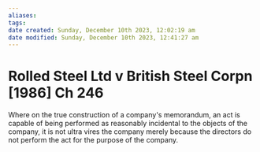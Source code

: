 ```yaml
---
aliases: 
tags: 
date created: Sunday, December 10th 2023, 12:02:19 am
date modified: Sunday, December 10th 2023, 12:41:27 am
---
```


# Rolled Steel Ltd v British Steel Corpn [1986] Ch 246

Where on the true construction of a company's memorandum, an act is capable of being performed as reasonably incidental to the objects of the company, it is not ultra vires the company merely because the directors do not perform the act for the purpose of the company.
